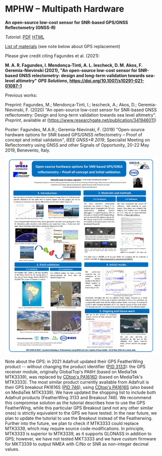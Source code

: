 # MPHW – Multipath Hardware
**An open-source low-cost sensor for SNR-based GPS/GNSS Reflectometry (GNSS-R)**

*Tutorial*: [PDF](https://github.com/fgnievinski/mphw/blob/master/docs/Tutorial%20MPHW%20GNSS-R.pdf) [HTML](https://docs.google.com/document/d/e/2PACX-1vQWZE0kOz02pycYrD1TnTDzAgdpxIq0RMhyQfiYGw8P_tUOE7rEuvWMlt8Ty0SoXUEcO8JzxejXl3Y9/pub)

[List of materials](https://www.adafruit.com/wishlists/469752)
(see note below about GPS replacement)

Please give credit citing Fagundes et al. (2021):

**M. A. R. Fagundes, I. Mendonça-Tinti, A. L. Iescheck, D. M. Akos, F. Geremia-Nievinski (2021), "An open-source low-cost sensor for SNR-based GNSS relectometry: design and long-term validation towards sea-level altimetry" *GPS Solutions*, https://doi.org/10.1007/s10291-021-01087-1**

Previous works:

Preprint: Fagundes, M.; Mendonça-Tinti, I.; Iescheck, A.; Akos, D.; Geremia-Nievinski, F. (2020) "An open-source low-cost sensor for SNR-based GNSS reflectometry: Design and long-term validation towards sea level altimetry". *Preprint*, available at (https://www.researchgate.net/publication/341946011)

Poster: Fagundes, M.A.R.; Geremia-Nievinski, F. (2019) "Open-source hardware options for SNR based GPS/GNSS reflectometry – Proof of concept and initial validation", *IEEE GNSS+R 2019*, Specialist Meeting on Reflectometry using GNSS and other Signals of Opportunity, 20-22 May 2019, Benevento, Italy. 

![poster](https://raw.githubusercontent.com/fgnievinski/mphw/master/docs/poster_pre_revisao7b.jpg)

Note about the GPS: in 2021 Adafruit updated their GPS FeatherWing product -- without changing the product identifier ([PID 3133](https://www.adafruit.com/product/3133)): the GPS receiver module, originally GlobalTop's PA6H (based on MediaTek MTK3339), was replaced by [CDtop's PA1616D](https://www.cdtop-tech.com/products/pa1616d) (based on MediaTek's MTK3333). The most similar product currently available from Adafruit is their GPS breakout PA1616S ([PID 746](https://www.adafruit.com/product/746)), using [CDtop's PA1616S](https://www.cdtop-tech.com/products/pa1616s) (also based on MediaTek MTK3339). We have updated the shopping list to include both Adafruit products (FeatherWing 3133 and Breakout 746). We recommend this compromise solution as the tutorial describes how to use the GPS FeatherWing, while this particular GPS Breakout (and not any other similar ones) is strictly equivalent to the GPS we have tested. In the near future, we plan to update the tutorial to use the Breakout instead of the Featherwing. Further into the future, we plan to check if MTK3333 could replace MTK3339, which may require source code modifications. In principle, MTK3333 is superior to MTK3339, as it supports GLONASS in addition to GPS; however, we have not tested MKT3333 and we have custom firmware for MKT3339 to output NMEA with C/No or SNR as non-integer decimal values.
